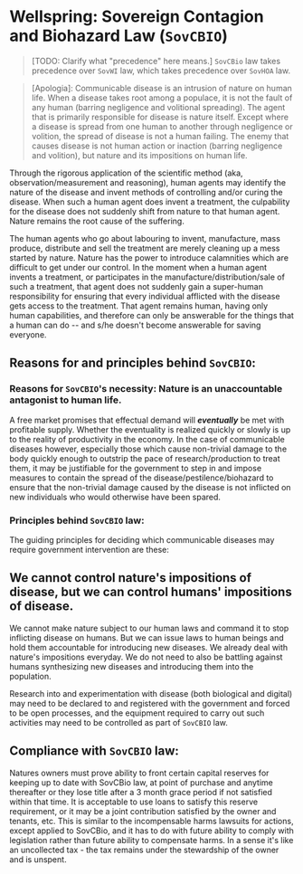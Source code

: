# Wellspring: Sovereign Contagion and Biohazard Law (`SovCBIO`)

> [TODO: Clarify what "precedence" here means.]
`SovCBio` law takes precedence over `SovWI` law, which takes precedence over `SovHOA` law.

> [Apologia]: Communicable disease is an intrusion of nature on human life. When a disease takes root among a populace, it is not the fault of any human (barring negligence and volitional spreading). The agent that is primarily responsible for disease is nature itself. Except where a disease is spread from one human to another through negligence or volition, the spread of disease is not a human failing. The enemy that causes disease is not human action or inaction (barring negligence and volition), but nature and its impositions on human life.

Through the rigorous application of the scientific method (aka, observation/measurement and reasoning), human agents may identify the nature of the disease and invent methods of controlling and/or curing the disease. When such a human agent does invent a treatment, the culpability for the disease does not suddenly shift from nature to that human agent. Nature remains the root cause of the suffering.

The human agents who go about labouring to invent, manufacture, mass produce, distribute and sell the treatment are merely cleaning up a mess started by nature. Nature has the power to introduce calamnities which are difficult to get under our control. In the moment when a human agent invents a treatment, or participates in the manufacture/distribution/sale of such a treatment, that agent does not suddenly gain a super-human responsibility for ensuring that every individual afflicted with the disease gets access to the treatment. That agent remains human, having only human capabilities, and therefore can only be answerable for the things that a human can do -- and s/he doesn't become answerable for saving everyone.

## Reasons for and principles behind `SovCBIO`:

### Reasons for `SovCBIO`'s necessity: Nature is an unaccountable antagonist to human life.

A free market promises that effectual demand will ***eventually*** be met with profitable supply. Whether the eventuality is realized quickly or slowly is up to the reality of productivity in the economy. In the case of communicable diseases however, especially those which cause non-trivial damage to the body quickly enough to outstrip the pace of research/production to treat them, it may be justifiable for the government to step in and impose measures to contain the spread of the disease/pestilence/biohazard to ensure that the non-trivial damage caused by the disease is not inflicted on new individuals who would otherwise have been spared.

### Principles behind `SovCBIO` law:

The guiding principles for deciding which communicable diseases may require government intervention are these:

## We cannot control nature's impositions of disease, but we can control humans' impositions of disease.

We cannot make nature subject to our human laws and command it to stop inflicting disease on humans. But we can issue laws to human beings and hold them accountable for introducing new diseases. We already deal with nature's impositions everyday. We do not need to also be battling against humans synthesizing new diseases and introducing them into the population.

Research into and experimentation with disease (both biological and digital) may need to be declared to and registered with the government and forced to be open processes, and the equipment required to carry out such activities may need to be controlled as part of `SovCBIO` law.

## Compliance with `SovCBIO` law:

Natures owners must prove ability to front certain capital reserves for keeping up to date with SovCBio law, at point of purchase and anytime thereafter or they lose title after a 3 month grace period if not satisfied within that time. It is acceptable to use loans to satisfy this reserve requirement, or it may be a joint contribution satisfied by the owner and tenants, etc. This is similar to the incompensable harms lawsuits for actions, except applied to SovCBio, and it has to do with future ability to comply with legislation rather than future ability to compensate harms. In a sense it's like an uncollected tax - the tax remains under the stewardship of the owner and is unspent.

